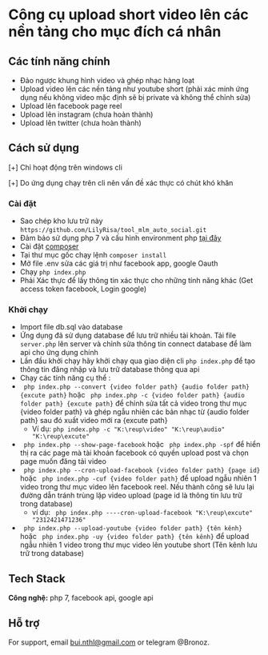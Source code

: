 
# Công cụ upload short video lên các nền tảng cho mục đích cá nhân

## Các tính năng chính

- Đảo ngược khung hình video và ghép nhạc hàng loạt
- Upload video lên các nền tảng như youtube short (phải xác minh ứng dụng nếu không video mặc định sẽ bị private và không thể chỉnh sửa)
- Upload lên facebook page reel
- Upload lên instagram (chưa hoàn thành)
- Upload lên twitter (chưa hoàn thành)

## Cách sử dụng
[+] Chỉ hoạt động trên windows cli

[+] Do ứng dụng chạy trên cli nên vấn đề xác thực có chút khó khăn

### Cài đặt
- Sao chép kho lưu trữ này ``` https://github.com/LilyRisa/tool_mlm_auto_social.git ``` 
- Đảm bảo sử dụng php 7 và cấu hình environment php [tại đây](https://dinocajic.medium.com/add-xampp-php-to-environment-variables-in-windows-10-af20a765b0ce)
- Cài đặt [composer](https://getcomposer.org/)
- Tại thư mục gốc chạy lệnh ``` composer install ```
- Mở file .env sửa các giá trị như facebook app, google Oauth
- Chạy ``` php index.php ```
- Phải Xác thực để lấy thông tin xác thực cho những tính năng khác (Get access token facebook, Login google)
 

### Khởi chạy
- Import file db.sql vào database
- Ứng dụng đã sử dụng database để lưu trữ nhiều tài khoản. Tải file ```server.php``` lên server và chỉnh sửa thông tin connect database để làm api cho ứng dụng chính
- Lần đầu khởi chạy hãy khởi chạy qua giao diện cli ``` php index.php ``` để tạo thông tin đăng nhập và lưu trữ database thông qua api
- Chạy các tính năng cụ thể :
- ``` php index.php --convert {video folder path} {audio folder path} {excute path}``` hoặc ``` php index.php -c {video folder path} {audio folder path} {excute path}``` để chỉnh sửa tất cả video trong thư mục {video folder path} và ghép ngẫu nhiên các bản nhạc từ {audio folder path} sau đó xuất video mới ra {excute path}
    - Ví dụ: ``` php index.php -c "K:\reup\video" "K:\reup\audio" "K:\reup\excute" ```
- ``` php index.php --show-page-facebook``` hoặc ``` php index.php -spf``` để hiển thị ra các page mà tài khoản facebook có quyền upload post và chọn page muốn đăng tải video
- ``` php index.php --cron-upload-facebook {video folder path} {page id}``` hoặc ``` php index.php -cuf {video folder path}``` để upload ngẫu nhiên 1 video trong thư mục video lên facebook reel. Nếu thành công sẽ lưu lại đường dẫn tránh trùng lặp video upload (page id là thông tin lưu trữ trong database)
    - ví dụ: ``` php index.php ----cron-upload-facebook "K:\reup\excute" "2312421471236"```
- ``` php index.php --upload-youtube {video folder path} {tên kênh}``` hoặc ``` php index.php -uy {video folder path} {tên kênh}``` để upload ngẫu nhiên 1 video trong thư mục video lên youtube short (Tên kênh lưu trữ trong database)


## Tech Stack

**Công nghệ:** php 7, facebook api, google api



## Hỗ trợ

For support, email bui.nthl@gmail.com or telegram @Bronoz.